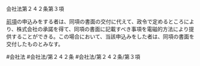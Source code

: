 会社法第２４２条第３項

[前項](会社法＿＿＿＿第２４２条第２項)の申込みをする者は、同項の書面の交付に代えて、政令で定めるところにより、株式会社の承諾を得て、同項の書面に記載すべき事項を電磁的方法により提供することができる。この場合において、当該申込みをした者は、同項の書面を交付したものとみなす。

#会社法
#会社法/第２４２条
#会社法/第２４２条/第３項
